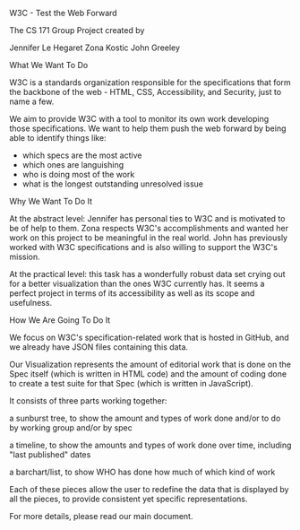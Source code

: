 W3C - Test the Web Forward

The CS 171 Group Project created by

Jennifer Le Hegaret
Zona Kostic
John Greeley


What We Want To Do

W3C is a standards organization responsible for the specifications that form the backbone of the web - HTML, CSS, Accessibility, and Security, just to name a few.

We aim to provide W3C with a tool to monitor its own work developing those specifications.  We want to help them push the web forward by being able to identify things like:
- which specs are the most active
- which ones are languishing
- who is doing most of the work
- what is the longest outstanding unresolved issue


Why We Want To Do It

At the abstract level:  Jennifer has personal ties to W3C and is motivated to be of help to them.  Zona respects W3C's accomplishments and wanted her work on this project to be meaningful in the real world.  John has previously worked with W3C specifications and is also willing to support the W3C's mission.

At the practical level:  this task has a wonderfully robust data set crying out for a better visualization than the ones W3C currently has.  It seems a perfect project in terms of its accessibility as well as its scope and usefulness.

How We Are Going To Do It

We focus on W3C's specification-related work that is hosted in GitHub, and we already have JSON files containing this data.

Our Visualization represents the amount of editorial work that is done on the Spec itself (which is written in HTML code) and the amount of coding done to create a test suite for that Spec (which is written in JavaScript).

It consists of three parts working together:

a sunburst tree, to show the amount and types of work done and/or to do by working group and/or by spec

a timeline, to show the amounts and types of work done over time, including "last published" dates

a barchart/list, to show WHO has done how much of which kind of work

Each of these pieces allow the user to redefine the data that is displayed by all the pieces, to provide consistent yet specific representations.

For more details, please read our main document.

